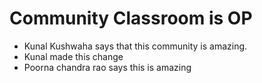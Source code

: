 # Community Classroom is OP

- Kunal Kushwaha says that this community is amazing.
- Kunal made this change
- Poorna chandra rao says this is amazing
